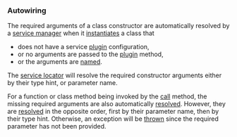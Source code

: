 ### Autowiring
The required arguments of a class constructor are automatically resolved by a [service manager](https://github.com/mvc5/mvc5/blob/master/src/Service/Manager.php) when it [instantiates](https://github.com/mvc5/mvc5/blob/master/src/Resolver/Build.php#L124) a class that

* does not have a service [plugin](#plugins) configuration,
* or no arguments are passed to the [plugin](https://github.com/mvc5/mvc5/blob/master/src/Resolver/Resolver.php#L251) method,
* or the arguments are <a href="#named-arguments">named</a>.

The [service locator](https://github.com/mvc5/mvc5/blob/master/src/Service/Service.php) will resolve the required constructor arguments either by their type hint, or parameter name. 

For a function or class method being invoked by the [call](https://github.com/mvc5/mvc5/blob/master/src/Resolver/Service.php#L21) method, the missing required arguments are also automatically [resolved](https://github.com/mvc5/mvc5/blob/master/src/Signal.php). However, they are [resolved](https://github.com/mvc5/mvc5/blob/master/src/Signal.php) in the opposite order, first  by their parameter name, then by their type hint. Otherwise, an exception will be [thrown](https://github.com/mvc5/mvc5/blob/master/src/Signal.php#L69) since the required parameter has not been provided.

